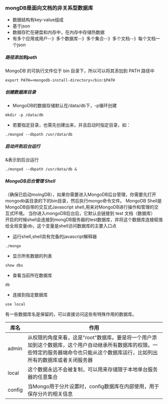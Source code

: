 ### mongDB是面向文档的非关系型数据库
- 数据结构有key-value组成
- 基于json
- 数据存贮在硬盘和内存中，在内存中存储热数据
- 有多个应用或用户--》多个数据库--》多个集合--》多个文档--》每个文档一个json

##### 路径添加到path
MongoDB 的可执行文件位于 bin 目录下，所以可以将其添加到 PATH 路径中

```
export PATH=<mongodb-install-directory>/bin:$PATH
```
##### 创建数据库目录
- MongoDB的数据存储默认在/data/db下，-p循环创建
```
mkdir -p /data/db
```
- 若要指定目录，也需先创建出来，并且启动时指定目录，如：

```
./mongod --dbpath /usr/data/db
```
##### 启动并到后台运行
&表示到后台运行

```
./mongod --dbpath /usr/data/db &
```
##### MongoDB后台管理 Shell
（确保已启动moingDB），如果你需要进入MongoDB后台管理，你需要先打开mongodb装目录的下的bin目录，然后执行mongo命令文件。
MongoDB Shell是MongoDB自带的交互式Javascript shell,用来对MongoDB进行操作和管理的交互式环境。
当你进入mongoDB后台后，它默认会链接到 test 文档（数据库）  
开启的时候shell会连接到mongDB服务器的test数据库，并将这个数据库连接赋值给全局变量db，这个变量是shell访问数据库的主要入口点
- 运行shell,shell具有完备的javascript解释器 
```
./mongo
```
- 显示所有数据的列表
~~~
show dbs
~~~
- 查看当前所在数据库
~~~
db
~~~
- 连接到指定数据库
~~~
use local
~~~
有一些数据库名是保留的，可以直接访问这些有特殊作用的数据库。

库名 | 作用
---|---
admin | 从权限的角度来看，这是"root"数据库。要是将一个用户添加到这个数据库，这个用户自动继承所有数据库的权限。一些特定的服务器端命令也只能从这个数据库运行，比如列出所有的数据库或者关闭服务器
local | 这个数据永远不会被复制，可以用来存储限于本地单台服务器的任意集合 
config   | 当Mongo用于分片设置时，config数据库在内部使用，用于保存分片的相关信息





